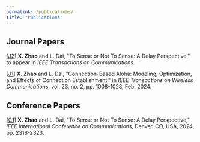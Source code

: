 ```yaml
---
permalink: /publications/
title: "Publications"
---
```


## Journal Papers

[[J2](https://ieeexplore.ieee.org/document/10750858)] **X. Zhao** and L. Dai, "To Sense or Not To Sense: A Delay Perspective," to appear in *IEEE Transactions on Communications*.

[[J1](https://ieeexplore.ieee.org/document/10154598)] **X. Zhao** and L. Dai, "Connection-Based Aloha: Modeling, Optimization, and Effects of Connection Establishment," in *IEEE Transactions on Wireless Communications*, vol. 23, no. 2, pp. 1008-1023, Feb. 2024.

## Conference Papers

[[C1](https://ieeexplore.ieee.org/document/10623027)] **X. Zhao** and L. Dai, "To Sense or Not To Sense: A Delay Perspective," *IEEE International Conference on Communications*, Denver, CO, USA, 2024, pp. 2318-2323.